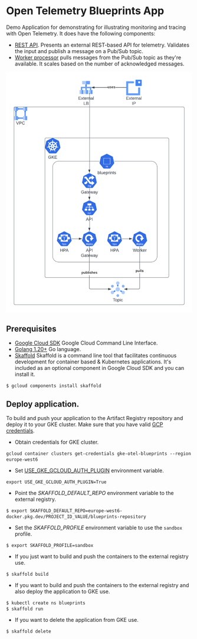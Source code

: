 # Open Telemetry Blueprints App

Demo Application for demonstrating for illustrating monitoring and tracing with Open Telemetry. It does have the following components:

* [REST API](./api). Presents an external REST-based API for telemetry. Validates the input and publish a message on a Pub/Sub topic.
* [Worker processor](./worker) pulls messages from the Pub/Sub topic as they're available. It scales based on the number of acknowledged messages.

![Demo App](../assets/demo-app.png)

## Prerequisites

* [Google Cloud SDK](https://cloud.google.com/sdk/docs/install) Google Cloud Command Line Interface.
* [Golang 1.20+](https://go.dev/doc/install) Go language.
* [Skaffold](https://skaffold.dev/) Skaffold is a command line tool that facilitates continuous development for container based & Kubernetes applications. It's included as an optional component in Google Cloud SDK and you can install it.

```
$ gcloud components install skaffold
```



## Deploy application.
To build and push your application to the Artifact Registry repository and deploy it to your GKE cluster. Make sure that you have valid [GCP credentials](https://cloud.google.com/sdk/docs/authorizing).

* Obtain credentials for GKE cluster.
```
gcloud container clusters get-credentials gke-otel-blueprints --region europe-west6
```

* Set [USE_GKE_GCLOUD_AUTH_PLUGIN](https://cloud.google.com/blog/products/containers-kubernetes/kubectl-auth-changes-in-gke) environment variable.
```
export USE_GKE_GCLOUD_AUTH_PLUGIN=True
```

* Point the *SKAFFOLD_DEFAULT_REPO* environment variable to the external registry.
```
$ export SKAFFOLD_DEFAULT_REPO=europe-west6-docker.pkg.dev/PROJECT_ID_VALUE/blueprints-repository
```

* Set the *SKAFFOLD_PROFILE* environment variable to use the `sandbox` profile. 
```
$ export SKAFFOLD_PROFILE=sandbox
```

* If you just want to build and push the containers to the external registry use.
```
$ skaffold build
```

* If you want to build and push the containers to the external registry and also deploy the application to GKE use.
```
$ kubectl create ns blueprints
$ skaffold run
```

* If you want to delete the application from GKE use.
```
$ skaffold delete
```